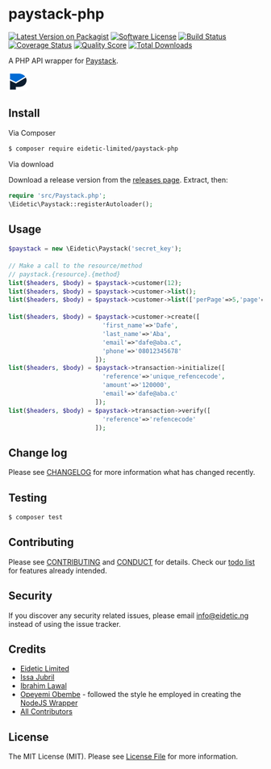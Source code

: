 # paystack-php

[![Latest Version on Packagist][ico-version]][link-packagist]
[![Software License][ico-license]](LICENSE.md)
[![Build Status][ico-travis]][link-travis]
[![Coverage Status][ico-scrutinizer]][link-scrutinizer]
[![Quality Score][ico-code-quality]][link-code-quality]
[![Total Downloads][ico-downloads]][link-downloads]

A PHP API wrapper for [Paystack](https://paystack.co/).

![Paystack](img/paystack.png?raw=true "[Paystack](https://paystack.co/)")

## Install

Via Composer

``` bash
$ composer require eidetic-limited/paystack-php
```

Via download

Download a release version from the [releases page](https://github.com/eidetic-limited/paystack-php/releases). Extract, then:
``` php
require 'src/Paystack.php';
\Eidetic\Paystack::registerAutoloader();
```

## Usage

``` php
$paystack = new \Eidetic\Paystack('secret_key');

// Make a call to the resource/method
// paystack.{resource}.{method}
list($headers, $body) = $paystack->customer(12);
list($headers, $body) = $paystack->customer->list();
list($headers, $body) = $paystack->customer->list(['perPage'=>5,'page'=>2]); // list 5 customers per page

list($headers, $body) = $paystack->customer->create([
                          'first_name'=>'Dafe', 
                          'last_name'=>'Aba', 
                          'email'=>"dafe@aba.c", 
                          'phone'=>'08012345678'
                        ]);
list($headers, $body) = $paystack->transaction->initialize([
                          'reference'=>'unique_refencecode', 
                          'amount'=>'120000', 
                          'email'=>'dafe@aba.c'
                        ]);
list($headers, $body) = $paystack->transaction->verify([
                          'reference'=>'refencecode'
                        ]);
```

## Change log

Please see [CHANGELOG](CHANGELOG.md) for more information what has changed recently.

## Testing

``` bash
$ composer test
```

## Contributing

Please see [CONTRIBUTING](CONTRIBUTING.md) and [CONDUCT](CONDUCT.md) for details. Check our [todo list](TODO.md) for features already intended.

## Security

If you discover any security related issues, please email info@eidetic.ng instead of using the issue tracker.

## Credits

- [Eidetic Limited][link-author]
- [Issa Jubril](https://github.com/masterp4dev)
- [Ibrahim Lawal](https://github.com/ibrahimlawal)
- [Opeyemi Obembe](https://github.com/kehers) - followed the style he employed in creating the [NodeJS Wrapper](https://github.com/kehers/paystack)
- [All Contributors][link-contributors]

## License

The MIT License (MIT). Please see [License File](LICENSE.md) for more information.

[ico-version]: https://img.shields.io/packagist/v/eidetic-limited/paystack-php.svg?style=flat-square
[ico-license]: https://img.shields.io/badge/license-MIT-brightgreen.svg?style=flat-square
[ico-travis]: https://img.shields.io/travis/eidetic-limited/paystack-php/master.svg?style=flat-square
[ico-scrutinizer]: https://img.shields.io/scrutinizer/coverage/g/eidetic-limited/paystack-php.svg?style=flat-square
[ico-code-quality]: https://img.shields.io/scrutinizer/g/eidetic-limited/paystack-php.svg?style=flat-square
[ico-downloads]: https://img.shields.io/packagist/dt/eidetic-limited/paystack-php.svg?style=flat-square

[link-packagist]: https://packagist.org/packages/eidetic-limited/paystack-php
[link-travis]: https://travis-ci.org/eidetic-limited/paystack-php
[link-scrutinizer]: https://scrutinizer-ci.com/g/eidetic-limited/paystack-php/code-structure
[link-code-quality]: https://scrutinizer-ci.com/g/eidetic-limited/paystack-php
[link-downloads]: https://packagist.org/packages/eidetic-limited/paystack-php
[link-author]: https://github.com/eidetic-limited
[link-contributors]: ../../contributors
